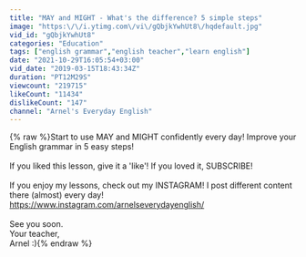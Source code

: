 ```yaml
---
title: "MAY and MIGHT - What's the difference? 5 simple steps"
image: "https:\/\/i.ytimg.com\/vi\/gQbjkYwhUt8\/hqdefault.jpg"
vid_id: "gQbjkYwhUt8"
categories: "Education"
tags: ["english grammar","english teacher","learn english"]
date: "2021-10-29T16:05:54+03:00"
vid_date: "2019-03-15T18:43:34Z"
duration: "PT12M29S"
viewcount: "219715"
likeCount: "11434"
dislikeCount: "147"
channel: "Arnel's Everyday English"
---
```

{% raw %}Start to use MAY and MIGHT confidently every day! Improve your English grammar in 5 easy steps! <br /><br />If you liked this lesson, give it a 'like'! If you loved it, SUBSCRIBE!<br /><br />If you enjoy my lessons, check out my INSTAGRAM! I post different content there (almost) every day! <a rel="nofollow" target="blank" href="https://www.instagram.com/arnelseverydayenglish/">https://www.instagram.com/arnelseverydayenglish/</a><br /><br />See you soon. <br />Your teacher,<br />Arnel :){% endraw %}
